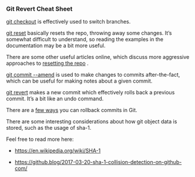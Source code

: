 ### Git Revert Cheat Sheet

[git checkout](https://git-scm.com/docs/git-checkout)  is effectively used to switch branches.

[git reset](https://git-scm.com/docs/git-reset#_examples) basically resets the repo, throwing away some changes. It’s somewhat difficult to understand, so reading the examples in the documentation may be a bit more useful.

There are some other useful articles online, which discuss more aggressive approaches to [resetting the repo](https://jwiegley.github.io/git-from-the-bottom-up/3-Reset/4-doing-a-hard-reset.html)
.

[git commit --amend](https://git-scm.com/docs/git-commit#Documentation/git-commit.txt---amend)  is used to make changes to commits after-the-fact, which can be useful for making notes about a given commit.

[git revert](https://git-scm.com/book/en/v2/Git-Basics-Undoing-Things)  makes a new commit which effectively rolls back a previous commit. It’s a bit like an undo command.

There are a [few ways](https://git-scm.com/book/en/v2/Git-Basics-Undoing-Things) you can rollback commits in Git.

There are some interesting considerations about how git object data is stored, such as the usage of sha-1. 

Feel free to read more here:

- https://en.wikipedia.org/wiki/SHA-1

- https://github.blog/2017-03-20-sha-1-collision-detection-on-github-com/
